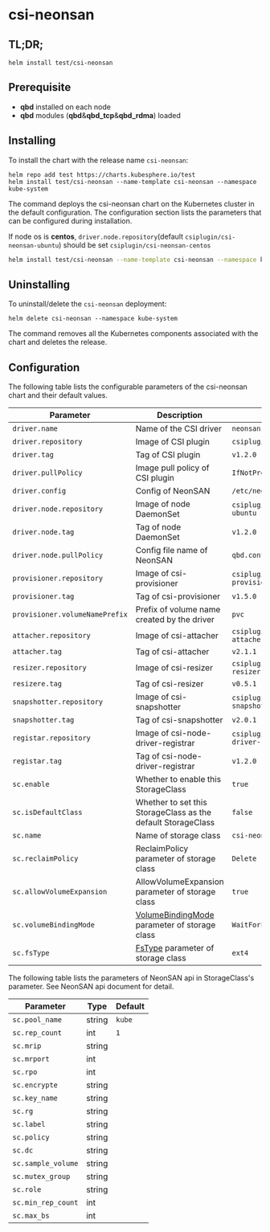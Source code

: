 # csi-neonsan 

## TL;DR;

```console
helm install test/csi-neonsan
```

## Prerequisite
- **qbd** installed on each node
- **qbd** modules (**qbd**&**qbd_tcp**&**qbd_rdma**) loaded


## Installing

To install the chart with the release name `csi-neonsan`:

```console
helm repo add test https://charts.kubesphere.io/test
helm install test/csi-neonsan --name-template csi-neonsan --namespace kube-system
```

The command deploys the csi-neonsan chart on the Kubernetes cluster in the default configuration. The configuration section lists the parameters that can be configured during installation.

If node os is **centos**, `driver.node.repository`(default `csiplugin/csi-neonsan-ubuntu`) should be set `csiplugin/csi-neonsan-centos`
```bash
helm install test/csi-neonsan --name-template csi-neonsan --namespace kube-system --set driver.node.repository=csiplugin/csi-neonsan-centos
```

## Uninstalling

To uninstall/delete the `csi-neonsan` deployment:

```console
helm delete csi-neonsan --namespace kube-system
```

The command removes all the Kubernetes components associated with the chart and deletes the release.

## Configuration

The following table lists the configurable parameters of the csi-neonsan chart and their default values.

Parameter | Description | Default
--- | --- | ---
`driver.name` | Name of the CSI driver | `neonsan.csi.qingstor.com`
`driver.repository` | Image of CSI plugin| `csiplugin/csi-neonsan`
`driver.tag` | Tag of CSI plugin | `v1.2.0`
`driver.pullPolicy` | Image pull policy of CSI plugin | `IfNotPresent`
`driver.config` | Config of NeonSAN | `/etc/neonsan/qbd.conf`
`driver.node.repository` | Image of node DaemonSet| `csiplugin/csi-neonsan-ubuntu`
`driver.node.tag` | Tag of node DaemonSet | `v1.2.0`
`driver.node.pullPolicy` | Config file name of NeonSAN | `qbd.conf`
`provisioner.repository` | Image of csi-provisioner | `csiplugin/k8scsi/csi-provisioner`
`provisioner.tag` | Tag of csi-provisioner | `v1.5.0`
`provisioner.volumeNamePrefix` | Prefix of volume name created by the driver | `pvc`
`attacher.repository` | Image of csi-attacher | `csiplugin/k8scsi/csi-attacher`
`attacher.tag` | Tag of csi-attacher | `v2.1.1`
`resizer.repository` | Image of csi-resizer | `csiplugin/k8scsi/csi-resizer`
`resizere.tag` | Tag of csi-resizer | `v0.5.1`
`snapshotter.repository` | Image of csi-snapshotter | `csiplugin/csi-snapshotter`
`snapshotter.tag` | Tag of csi-snapshotter | `v2.0.1`
`registar.repository` | Image of csi-node-driver-registrar| `csiplugin/csi-node-driver-registrar`
`registar.tag` | Tag of csi-node-driver-registrar | `v1.2.0`
`sc.enable` | Whether to enable this StorageClass | `true`
`sc.isDefaultClass` | Whether to set this StorageClass as the default StorageClass | `false`
`sc.name` | Name of storage class | `csi-neonsan`
`sc.reclaimPolicy` | ReclaimPolicy parameter of storage class | `Delete`
`sc.allowVolumeExpansion` | AllowVolumeExpansion parameter of storage class | `true`
`sc.volumeBindingMode` | [VolumeBindingMode](https://github.com/yunify/qingcloud-csi/blob/master/docs/user-guide.md#topology-awareness) parameter of storage class | `WaitForFirstConsumer`
`sc.fsType` | [FsType](https://github.com/yunify/qingcloud-csi/blob/master/docs/user-guide.md#fstype) parameter of storage class | `ext4`

The following table lists the parameters of NeonSAN api in StorageClass's parameter. See NeonSAN api document for detail.

Parameter | Type | Default
--- | --- | ---
`sc.pool_name`| string | `kube`
`sc.rep_count`| int| `1`
`sc.mrip` | string |
`sc.mrport` | int |  
`sc.rpo` | int | 
`sc.encrypte` | string |  
`sc.key_name` | string | 
`sc.rg` | string | 
`sc.label` | string | 
`sc.policy` | string| 
`sc.dc` | string
`sc.sample_volume` | string| 
`sc.mutex_group` | string | 
`sc.role` | string | 
`sc.min_rep_count` | int| 
`sc.max_bs` | int | 

